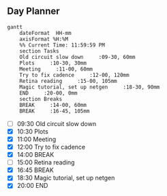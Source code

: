 ## Day Planner
```mermaid
gantt
    dateFormat  HH-mm
    axisFormat %H:%M
    %% Current Time: 11:59:59 PM
    section Tasks
    Old circuit slow down     :09-30, 60mm
    Plots     :10-30, 30mm
    Meeting     :11-00, 60mm
    Try to fix cadence     :12-00, 120mm
    Retina reading     :15-00, 105mm
    Magic tutorial, set up netgen     :18-30, 90mm
    END     :20-00, 0mm
    section Breaks
    BREAK     :14-00, 60mm
    BREAK     :16-45, 105mm
```

- [ ] 09:30 Old circuit slow down
- [x] 10:30 Plots
- [x] 11:00 Meeting
- [x] 12:00 Try to fix cadence
- [x] 14:00 BREAK
- [ ] 15:00 Retina reading
- [x] 16:45 BREAK
- [x] 18:30 Magic tutorial, set up netgen
- [x] 20:00 END